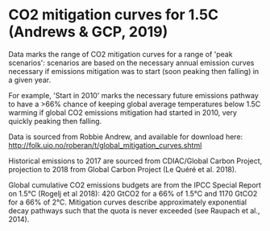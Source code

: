 # CO2 mitigation curves for 1.5C (Andrews & GCP, 2019)

Data marks the range of CO2 mitigation curves for a range of 'peak scenarios': scenarios are based on the necessary annual emission curves necessary if emissions mitigation was to start (soon peaking then falling) in a given year. 

For example, 'Start in 2010' marks the necessary future emissions pathway to have a >66% chance of keeping global average temperatures below 1.5C warming if global CO2 emissions mitigation had started in 2010, very quickly peaking then falling. 

Data is sourced from Robbie Andrew, and available for download here: http://folk.uio.no/roberan/t/global_mitigation_curves.shtml

Historical emissions to 2017 are sourced from CDIAC/Global Carbon Project, projection to 2018 from Global Carbon Project (Le Quéré et al. 2018).

Global cumulative CO2 emissions budgets are from the IPCC Special Report on 1.5°C (Rogelj et al 2018): 420 GtCO2 for a 66% of 1.5°C and 1170 GtCO2 for a 66% of 2°C. Mitigation curves describe approximately exponential decay pathways such that the quota is never exceeded (see Raupach et al., 2014). 